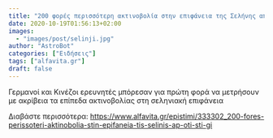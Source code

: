 ```yaml
---
title: "200 φορές περισσότερη ακτινοβολία στην επιφάνεια της Σελήνης απ' ότι στη Γη"
date: 2020-10-19T01:56:13+02:00
images:
  - "images/post/selinji.jpg"
author: "AstroBot"
categories: ["Ειδήσεις"]
tags: ["alfavita.gr"]
draft: false
---
```


Γερμανοί και Κινέζοι ερευνητές μπόρεσαν για πρώτη φορά να μετρήσουν με ακρίβεια τα επίπεδα ακτινοβολίας στη σεληνιακή επιφάνεια

Διαβάστε περισσότερα: https://www.alfavita.gr/epistimi/333302_200-fores-perissoteri-aktinobolia-stin-epifaneia-tis-selinis-ap-oti-sti-gi
